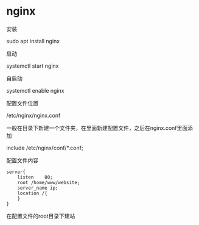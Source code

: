 # nginx

安装

sudo apt install nginx

启动

systemctl start nginx

自启动

systemctl enable nginx

配置文件位置

/etc/nginx/nginx.conf

一般在目录下新建一个文件夹，在里面新建配置文件，之后在nginx.conf里面添加

include /etc/nginx/conf/*.conf;

配置文件内容

```
server{
	listen    80;
	root /home/www/website;
	server_name ip;
	location /{
	}
}
```

在配置文件的root目录下建站

